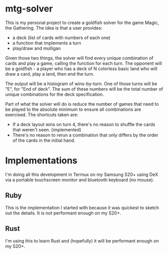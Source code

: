 # mtg-solver

This is my personal project to create a goldfish solver for the game Magic, the
Gathering. The idea is that a user provides:

* a deck (list of cards with numbers of each one)
* a function that implements a turn 
* play/draw and mulligan

Given those two things, the solver will find every unique combination of cards
and play a game, calling the function for each turn. The opponent will be a
goldfish - a player who has a deck of N colorless basic land who will draw a
card, play a land, then end the turn.

The output will be a histogram of wins-by-turn. One of those turns will be "E",
for "End of deck". The sum of these numbers will be the total number of unique
combinations for the deck specification.

Part of what the solver will do is reduce the number of games that need to be
played to the absolute minimum to ensure all combinations are exercised. The
shortcuts taken are:

* If a deck layout wins on turn 4, there's no reason to shuffle the cards that
weren't seen. (implemented)
* There's no reason to rerun a combination that only differs by the order of the
cards in the initial hand.

# Implementations

I'm doing all this development in Termux on my Samsung S20+ using DeX via a
portable touchscreen monitor and bluetooth keyboard (no mouse).

## Ruby

This is the implementation I started with because it was quickest to sketch out
the details. It is not performant enough on my S20+.

## Rust

I'm using this to learn Rust and (hopefully) it will be performant enough on my
S20+.
